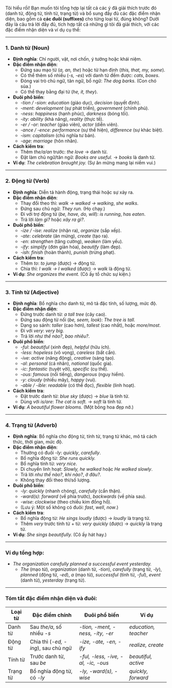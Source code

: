 Tôi hiểu rồi! Bạn muốn tôi tổng hợp lại tất cả các ý đã giải thích trước đó (danh từ, động từ, tính từ, trạng từ) và bổ sung đầy đủ các đặc điểm nhận diện, bao gồm cả **các đuôi (suffixes)** cho từng loại từ, đúng không? Dưới đây là câu trả lời đầy đủ, tích hợp tất cả những gì tôi đã giải thích, với các đặc điểm nhận diện và ví dụ cụ thể:

---

### 1. **Danh từ (Noun)**

- **Định nghĩa**: Chỉ người, vật, nơi chốn, ý tưởng hoặc khái niệm.
- **Đặc điểm nhận diện**:
  - Đứng sau mạo từ (_a, an, the_) hoặc từ hạn định (_this, that, my, some_).
  - Có thể thêm số nhiều (_-s, -es_) với danh từ đếm được: _cats_, _boxes_.
  - Đóng vai trò chủ ngữ, tân ngữ, bổ ngữ: _The dog barks._ (Con chó sủa.)
  - Có thể thay bằng đại từ (_he, it, they_).
- **Đuôi phổ biến**:
  - _-tion / -sion_: _education_ (giáo dục), _decision_ (quyết định).
  - _-ment_: _development_ (sự phát triển), _government_ (chính phủ).
  - _-ness_: _happiness_ (hạnh phúc), _darkness_ (bóng tối).
  - _-ity_: _ability_ (khả năng), _reality_ (thực tế).
  - _-er / -or_: _teacher_ (giáo viên), _actor_ (diễn viên).
  - _-ance / -ence_: _performance_ (sự thể hiện), _difference_ (sự khác biệt).
  - _-ism_: _capitalism_ (chủ nghĩa tư bản).
  - _-age_: _marriage_ (hôn nhân).
- **Cách kiểm tra**:
  - Thêm _the/a/an_ trước: _the love_ → danh từ.
  - Đặt làm chủ ngữ/tân ngữ: _Books are useful._ → _books_ là danh từ.
- **Ví dụ**: _The celebration brought joy._ (Sự ăn mừng mang lại niềm vui.)

---

### 2. **Động từ (Verb)**

- **Định nghĩa**: Diễn tả hành động, trạng thái hoặc sự xảy ra.
- **Đặc điểm nhận diện**:
  - Thay đổi theo thì: _walk → walked → walking_, _she walks_.
  - Đứng sau chủ ngữ: _They run._ (Họ chạy.)
  - Đi với trợ động từ (_be, have, do, will_): _is running_, _has eaten_.
  - Trả lời _làm gì?_ hoặc _xảy ra gì?_.
- **Đuôi phổ biến**:
  - _-ize / -ise_: _realize_ (nhận ra), _organize_ (sắp xếp).
  - _-ate_: _celebrate_ (ăn mừng), _create_ (tạo ra).
  - _-en_: _strengthen_ (tăng cường), _weaken_ (làm yếu).
  - _-ify_: _simplify_ (đơn giản hóa), _beautify_ (làm đẹp).
  - _-ish_: _finish_ (hoàn thành), _punish_ (trừng phạt).
- **Cách kiểm tra**:
  - Thêm _to_: _to jump_ (được) → động từ.
  - Chia thì: _I walk → I walked_ (được) → _walk_ là động từ.
- **Ví dụ**: _She organizes the event._ (Cô ấy tổ chức sự kiện.)

---

### 3. **Tính từ (Adjective)**

- **Định nghĩa**: Bổ nghĩa cho danh từ, mô tả đặc tính, số lượng, mức độ.
- **Đặc điểm nhận diện**:
  - Đứng trước danh từ: _a tall tree_ (cây cao).
  - Đứng sau động từ nối (_be, seem, look_): _The tree is tall._
  - Dạng so sánh: _taller_ (cao hơn), _tallest_ (cao nhất), hoặc _more/most_.
  - Đi với _very_: _very big_.
  - Trả lời _như thế nào?_, _bao nhiêu?_.
- **Đuôi phổ biến**:
  - _-ful_: _beautiful_ (xinh đẹp), _helpful_ (hữu ích).
  - _-less_: _hopeless_ (vô vọng), _careless_ (bất cẩn).
  - _-ive_: _active_ (năng động), _creative_ (sáng tạo).
  - _-al_: _personal_ (cá nhân), _national_ (quốc gia).
  - _-ic_: _fantastic_ (tuyệt vời), _specific_ (cụ thể).
  - _-ous_: _famous_ (nổi tiếng), _dangerous_ (nguy hiểm).
  - _-y_: _cloudy_ (nhiều mây), _happy_ (vui).
  - _-able / -ible_: _readable_ (có thể đọc), _flexible_ (linh hoạt).
- **Cách kiểm tra**:
  - Đặt trước danh từ: _blue sky_ (được) → _blue_ là tính từ.
  - Dùng với _is/are_: _The cat is soft._ → _soft_ là tính từ.
- **Ví dụ**: _A beautiful flower blooms._ (Một bông hoa đẹp nở.)

---

### 4. **Trạng từ (Adverb)**

- **Định nghĩa**: Bổ nghĩa cho động từ, tính từ, trạng từ khác, mô tả cách thức, thời gian, mức độ.
- **Đặc điểm nhận diện**:
  - Thường có đuôi _-ly_: _quickly_, _carefully_.
  - Bổ nghĩa động từ: _She runs quickly._
  - Bổ nghĩa tính từ: _very nice_.
  - Di chuyển linh hoạt: _Slowly, he walked_ hoặc _He walked slowly_.
  - Trả lời _như thế nào?_, _khi nào?_, _ở đâu?_.
  - Không thay đổi theo thì/số lượng.
- **Đuôi phổ biến**:
  - _-ly_: _quickly_ (nhanh chóng), _carefully_ (cẩn thận).
  - _-ward(s)_: _forward_ (về phía trước), _backwards_ (về phía sau).
  - _-wise_: _clockwise_ (theo chiều kim đồng hồ).
  - (Lưu ý: Một số không có đuôi: _fast_, _well_, _now_.)
- **Cách kiểm tra**:
  - Bổ nghĩa động từ: _He sings loudly_ (được) → _loudly_ là trạng từ.
  - Thêm _very_ trước tính từ + từ: _very quickly_ (được) → _quickly_ là trạng từ.
- **Ví dụ**: _She sings beautifully._ (Cô ấy hát hay.)

---

### Ví dụ tổng hợp:

- _The organization carefully planned a successful event yesterday._
  - _The_ (mạo từ), _organization_ (danh từ, _-tion_), _carefully_ (trạng từ, _-ly_), _planned_ (động từ, _-ed_), _a_ (mạo từ), _successful_ (tính từ, _-ful_), _event_ (danh từ), _yesterday_ (trạng từ).

---

### Tóm tắt đặc điểm nhận diện và đuôi:

| Loại từ  | Đặc điểm chính                      | Đuôi phổ biến                       | Ví dụ                |
| -------- | ----------------------------------- | ----------------------------------- | -------------------- |
| Danh từ  | Sau _the/a_, số nhiều _-s_          | _-tion, -ment, -ness, -ity, -er_    | _education, teacher_ |
| Động từ  | Chia thì (_-ed, -ing_), sau chủ ngữ | _-ize, -ate, -en, -ify_             | _realize, create_    |
| Tính từ  | Trước danh từ, sau _be_             | _-ful, -less, -ive, -al, -ic, -ous_ | _beautiful, active_  |
| Trạng từ | Bổ nghĩa động từ, có _-ly_          | _-ly, -ward(s), -wise_              | _quickly, forward_   |
